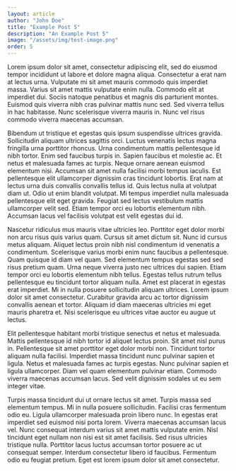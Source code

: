 ```yaml
---
layout: article
author: "John Doe"
title: "Example Post 5"
description: "An Example Post 5"
image: "/assets/img/test-image.png"
order: 5
---
```


Lorem ipsum dolor sit amet, consectetur adipiscing elit, sed do eiusmod tempor incididunt ut labore et dolore magna aliqua. Consectetur a erat nam at lectus urna. Vulputate mi sit amet mauris commodo quis imperdiet massa. Varius sit amet mattis vulputate enim nulla. Commodo elit at imperdiet dui. Sociis natoque penatibus et magnis dis parturient montes. Euismod quis viverra nibh cras pulvinar mattis nunc sed. Sed viverra tellus in hac habitasse. Nunc scelerisque viverra mauris in. Nunc vel risus commodo viverra maecenas accumsan.

Bibendum ut tristique et egestas quis ipsum suspendisse ultrices gravida. Sollicitudin aliquam ultrices sagittis orci. Luctus venenatis lectus magna fringilla urna porttitor rhoncus. Urna condimentum mattis pellentesque id nibh tortor. Enim sed faucibus turpis in. Sapien faucibus et molestie ac. Et netus et malesuada fames ac turpis. Neque ornare aenean euismod elementum nisi. Accumsan sit amet nulla facilisi morbi tempus iaculis. Est pellentesque elit ullamcorper dignissim cras tincidunt lobortis. Erat nam at lectus urna duis convallis convallis tellus id. Quis lectus nulla at volutpat diam ut. Odio ut enim blandit volutpat. Mi tempus imperdiet nulla malesuada pellentesque elit eget gravida. Feugiat sed lectus vestibulum mattis ullamcorper velit sed. Etiam tempor orci eu lobortis elementum nibh. Accumsan lacus vel facilisis volutpat est velit egestas dui id.

Nascetur ridiculus mus mauris vitae ultricies leo. Porttitor eget dolor morbi non arcu risus quis varius quam. Cursus sit amet dictum sit. Nunc id cursus metus aliquam. Aliquet lectus proin nibh nisl condimentum id venenatis a condimentum. Scelerisque varius morbi enim nunc faucibus a pellentesque. Quam quisque id diam vel quam. Sed elementum tempus egestas sed sed risus pretium quam. Urna neque viverra justo nec ultrices dui sapien. Etiam tempor orci eu lobortis elementum nibh tellus. Egestas tellus rutrum tellus pellentesque eu tincidunt tortor aliquam nulla. Amet est placerat in egestas erat imperdiet. Mi in nulla posuere sollicitudin aliquam ultrices. Lorem ipsum dolor sit amet consectetur. Curabitur gravida arcu ac tortor dignissim convallis aenean et tortor. Aliquam id diam maecenas ultricies mi eget mauris pharetra et. Nisi scelerisque eu ultrices vitae auctor eu augue ut lectus.

Elit pellentesque habitant morbi tristique senectus et netus et malesuada. Mattis pellentesque id nibh tortor id aliquet lectus proin. Sit amet nisl purus in. Pellentesque sit amet porttitor eget dolor morbi non. Tincidunt tortor aliquam nulla facilisi. Imperdiet massa tincidunt nunc pulvinar sapien et ligula. Netus et malesuada fames ac turpis egestas. Nunc pulvinar sapien et ligula ullamcorper. Diam vel quam elementum pulvinar etiam. Commodo viverra maecenas accumsan lacus. Sed velit dignissim sodales ut eu sem integer vitae.

Turpis massa tincidunt dui ut ornare lectus sit amet. Turpis massa sed elementum tempus. Mi in nulla posuere sollicitudin. Facilisi cras fermentum odio eu. Ligula ullamcorper malesuada proin libero nunc. In egestas erat imperdiet sed euismod nisi porta lorem. Viverra maecenas accumsan lacus vel. Nunc consequat interdum varius sit amet mattis vulputate enim. Nisl tincidunt eget nullam non nisi est sit amet facilisis. Sed risus ultricies tristique nulla. Porttitor lacus luctus accumsan tortor posuere ac ut consequat semper. Interdum consectetur libero id faucibus. Fermentum odio eu feugiat pretium. Eget est lorem ipsum dolor sit amet consectetur.
